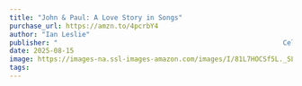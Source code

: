 ```yaml
---
title: "John & Paul: A Love Story in Songs"
purchase_url: https://amzn.to/4pcrbY4
author: "Ian Leslie"
publisher: "‎                                                        Celadon Books"
date: 2025-08-15
image: https://images-na.ssl-images-amazon.com/images/I/81L7HOCSf5L._SL75_.jpg
tags:
---
```


